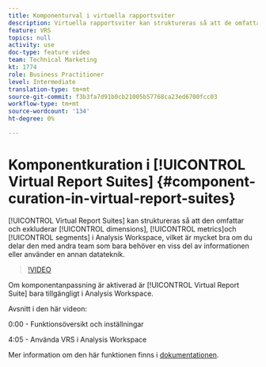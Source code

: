 ```yaml
---
title: Komponenturval i virtuella rapportsviter
description: Virtuella rapportsviter kan struktureras så att de omfattar och utesluter dimensioner, mätvärden och segment i Analysis Workspace, vilket är till stor hjälp om ni delar dem med andra team som bara behöver en viss del av data eller använder en annan datateknik.
feature: VRS
topics: null
activity: use
doc-type: feature video
team: Technical Marketing
kt: 1774
role: Business Practitioner
level: Intermediate
translation-type: tm+mt
source-git-commit: f3b3fa7d91b0cb21005b57768ca23ed6700fcc03
workflow-type: tm+mt
source-wordcount: '134'
ht-degree: 0%

---
```



# Komponentkuration i [!UICONTROL Virtual Report Suites] {#component-curation-in-virtual-report-suites}

[!UICONTROL Virtual Report Suites] kan struktureras så att den omfattar och exkluderar  [!UICONTROL dimensions],  [!UICONTROL metrics]och  [!UICONTROL segments] i Analysis Workspace, vilket är mycket bra om du delar den med andra team som bara behöver en viss del av informationen eller använder en annan datateknik.

>[!VIDEO](https://video.tv.adobe.com/v/23544/?quality=12)

Om komponentanpassning är aktiverad är [!UICONTROL Virtual Report Suite] bara tillgängligt i Analysis Workspace.

Avsnitt i den här videon:

0:00 - Funktionsöversikt och inställningar

4:05 - Använda VRS i Analysis Workspace

Mer information om den här funktionen finns i [dokumentationen](https://marketing.adobe.com/resources/help/en_US/reference/vrs-components.html).
